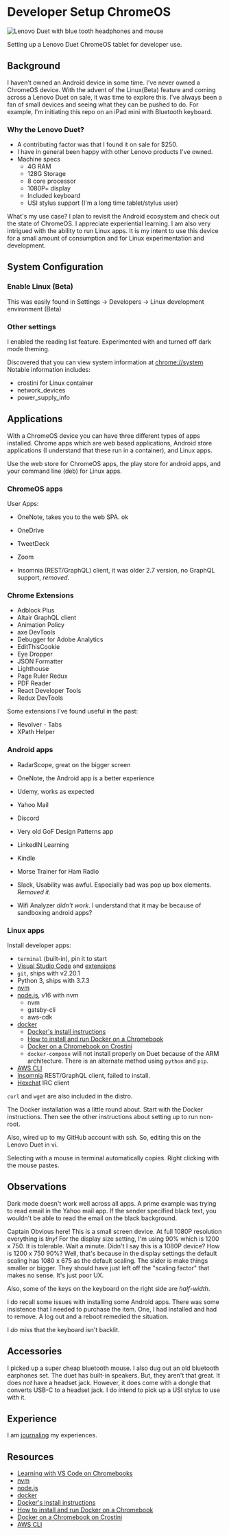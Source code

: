 # Developer Setup ChromeOS

![Lenovo Duet with blue tooth headphones and mouse](lenovo-duet-scaled.webp)

Setting up a Lenovo Duet ChromeOS tablet for developer use.

## Background

I haven't owned an Android device in some time.
I've never owned a ChromeOS device.
With the advent of the Linux(Beta) feature and coming across a Lenovo Duet on sale, it was time to explore this.
I've always been a fan of small devices and seeing what they can be pushed to do.  For example, I'm initiating this repo on an iPad mini with Bluetooth keyboard.

### Why the Lenovo Duet?

- A contributing factor was that I found it on sale for $250.
- I have in general been happy with other Lenovo products I've owned.
- Machine specs
  - 4G RAM
  - 128G Storage
  - 8 core processor
  - 1080P+ display
  - Included keyboard
  - USI stylus support (I'm a long time tablet/stylus user)

What's my use case?  I plan to revisit the Android ecosystem and check out the state of ChromeOS.  I appreciate experiential learning.  I am also very intrigued with the ability to run Linux apps.  It is my intent to use this device for a small amount of consumption and for Linux experimentation and development.

## System Configuration

### Enable Linux (Beta)

This was easily found in Settings -> Developers -> Linux development environment (Beta)

### Other settings

I enabled the reading list feature.
Experimented with and turned off dark mode theming.

Discovered that you can view system information at <chrome://system>  Notable information includes:

- crostini for Linux container
- network_devices
- power_supply_info

## Applications

With a ChromeOS device you can have three different types of apps installed.  Chrome apps which are web based applications, Android store applications (I understand that these run in a container), and Linux apps.

Use the web store for ChromeOS apps, the play store for android apps, and your command line (deb) for Linux apps.

### ChromeOS apps

User Apps:

- OneNote, takes you to the web SPA.  ok
- OneDrive
- TweetDeck
- Zoom

- Insomnia (REST/GraphQL) client, it was older 2.7 version, no GraphQL support, _removed_.

### Chrome Extensions

- Adblock Plus
- Altair GraphQL client
- Animation Policy
- axe DevTools
- Debugger for Adobe Analytics
- EditThisCookie
- Eye Dropper
- JSON Formatter
- Lighthouse
- Page Ruler Redux
- PDF Reader
- React Developer Tools
- Redux DevTools

Some extensions I've found useful in the past:

- Revolver - Tabs
- XPath Helper

### Android apps

- RadarScope, great on the bigger screen
- OneNote, the Android app is a better experience
- Udemy, works as expected
- Yahoo Mail
- Discord
- Very old GoF Design Patterns app
- LinkedIN Learning
- Kindle
- Morse Trainer for Ham Radio

- Slack, Usability was awful.  Especially bad was pop up box elements. _Removed it._
- Wifi Analyzer _didn't work_.  I understand that it may be because of sandboxing android apps?

### Linux apps

Install developer apps:

- `terminal` (built-in), pin it to start
- [Visual Studio Code][1] and [extensions][4]
- `git`, ships with v2.20.1
- Python 3, ships with 3.7.3
- [nvm][2]
- [node.js][3], v16 with nvm
  - nvm
  - gatsby-cli
  - aws-cdk
- [docker][5]
  - [Docker's install instructions][8]
  - [How to install and run Docker on a Chromebook][6]
  - [Docker on a Chromebook on Crostini][7]
  - `docker-compose` will not install properly on Duet because of the ARM architecture.  There is an alternate method using `python` and `pip`.
- [AWS CLI][9]
- [Insomnia][10] REST/GraphQL client, failed to install.
- [Hexchat][12] IRC client

`curl` and `wget` are also included in the distro.

The Docker installation was a little round about.  Start with the Docker instructions.  Then see the other instructions about setting up to run non-root.

Also, wired up to my GitHub account with ssh.  So, editing this on the Lenovo Duet in vi.

Selecting with a mouse in terminal automatically copies.  Right clicking with the mouse pastes.

## Observations

Dark mode doesn't work well across all apps.  A prime example was trying to read email in the Yahoo mail app.  If the sender specified black text, you wouldn't be able to read the email on the black background.

Captain Obvious here!  This is a small screen device.  At full 1080P resolution everything is _tiny!_  For the display size setting, I'm using 90% which is 1200 x 750.  It is tolerable.  Wait a minute.  Didn't I say this is a 1080P device?  How is 1200 x 750 90%?  Well, that's because in the display settings the default scaling has 1080 x 675 as the default scaling.  The slider is make things smaller or bigger.  They should have just left off the "scaling factor" that makes no sense.  It's just poor UX.

Also, some of the keys on the keyboard on the right side are _half-width_.

I do recall some issues with installing some Android apps.  There was some insistence that I needed to purchase the item.  One, I had installed and had to remove.  A log out and a reboot remedied the situation.

I _do_ miss that the keyboard isn't backlit.

## Accessories

I picked up a super cheap bluetooth mouse.
I also dug out an old bluetooth earphones set.  The duet has built-in speakers.  But, they aren't that great.  It does _not_ have a headset jack.  However, it does come with a dongle that converts USB-C to a headset jack.  I do intend to pick up a USI stylus to use with it.

## Experience

I am [journaling][11] my experiences.

## Resources

- [Learning with VS Code on Chromebooks][1]
- [nvm][2]
- [node.js][3]
- [docker][5]
- [Docker's install instructions][8]
- [How to install and run Docker on a Chromebook][6]
- [Docker on a Chromebook on Crostini][7]
- [AWS CLI][9]

[1]: https://code.visualstudio.com/blogs/2020/12/03/chromebook-get-started
[2]: https://github.com/nvm-sh/nvm
[3]: https://nodejs.org/
[4]: vscode-extensions.md
[5]: https://docker.com
[6]: https://dvillalobos.github.io/2020/How-to-install-and-run-Docker-on-a-Chromebook/
[7]: http://joe.blog.freemansoft.com/2020/03/docker-on-chromebook-on-crostini.html
[8]: https://docs.docker.com/engine/install/debian/
[9]: https://aws.amazon.com/cli/
[10]: https://support.insomnia.rest/article/156-installation
[11]: Journal/
[12]: https://hexchat.github.io/
